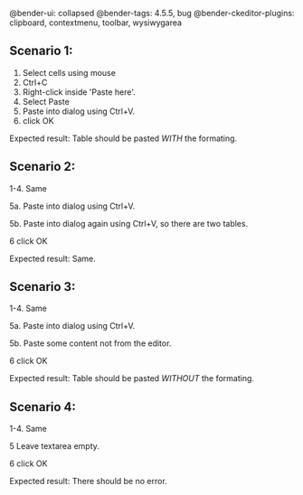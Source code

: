 @bender-ui: collapsed
@bender-tags: 4.5.5,  bug
@bender-ckeditor-plugins: clipboard, contextmenu, toolbar, wysiwygarea

## Scenario 1: ###

 1. Select cells using mouse
 2. Ctrl+C
 3. Right-click inside 'Paste here'.
 4. Select Paste
 5. Paste into dialog using Ctrl+V.
 6. click OK

Expected result: Table should be pasted *WITH* the formating.

## Scenario 2: ###

1-4. Same

5a. Paste into dialog using Ctrl+V.

5b. Paste into dialog again using Ctrl+V, so there are two tables.

6 click OK

Expected result: Same.

## Scenario 3: ###

1-4. Same

5a. Paste into dialog using Ctrl+V.

5b. Paste some content not from the editor.

6 click OK

Expected result: Table should be pasted *WITHOUT* the formating.

## Scenario 4: ###

1-4. Same

5 Leave textarea empty.

6 click OK

Expected result: There should be no error.
